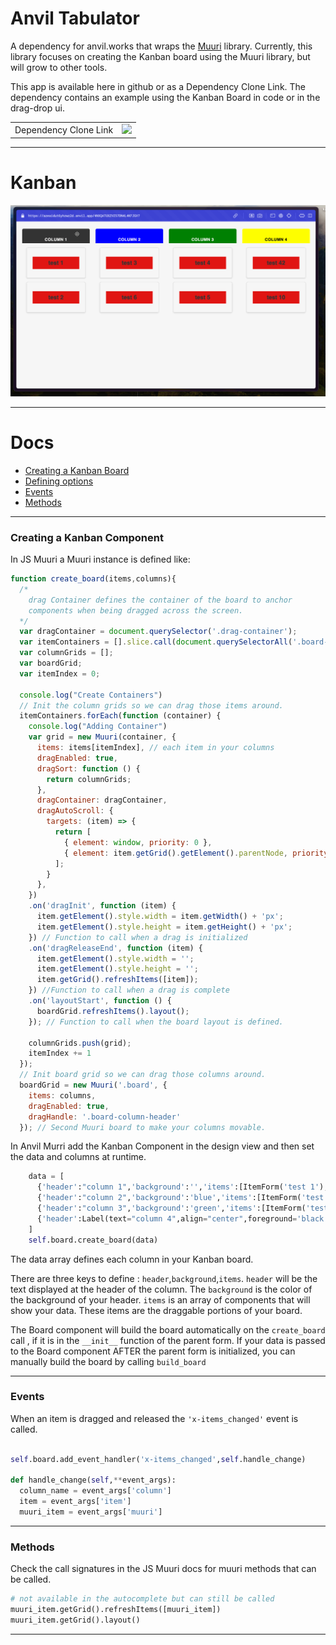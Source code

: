# Anvil Tabulator
A dependency for anvil.works that wraps the [Muuri](https://github.com/haltu/muuri) library. Currently, this library focuses on creating the Kanban board using the Muuri library, but will grow to other tools.

This app is available here in github or as a Dependency Clone Link. The dependency contains an example using the Kanban Board in code or in the drag-drop ui.

|||
|---|---|
| Dependency Clone Link | [<img src="https://anvil.works/img/forum/copy-app.png" height='40px'>](https://anvil.works/build#clone:AZEAIDUT6YHZWZ2D=4VTJAN6ZGB7KAPSDZCK4YLOF) |

---
# Kanban

![Alt text](kabaan.gif)

---
# Docs

- [Creating a Kanban Board](#creating-a-kanban-component)
- [Defining options](#defining-options)
- [Events](#events)
- [Methods](#methods)


---
### Creating a Kanban Component

In JS Muuri a Muuri instance is defined like:
```js
function create_board(items,columns){
  /*
    drag Container defines the container of the board to anchor 
    components when being dragged across the screen.
  */
  var dragContainer = document.querySelector('.drag-container');
  var itemContainers = [].slice.call(document.querySelectorAll('.board-column-content')); // Each Column of your board.
  var columnGrids = [];
  var boardGrid;
  var itemIndex = 0;
  
  console.log("Create Containers")
  // Init the column grids so we can drag those items around.
  itemContainers.forEach(function (container) {
    console.log("Adding Container")
    var grid = new Muuri(container, {
      items: items[itemIndex], // each item in your columns
      dragEnabled: true,
      dragSort: function () {
        return columnGrids;
      },
      dragContainer: dragContainer,
      dragAutoScroll: {
        targets: (item) => {
          return [
            { element: window, priority: 0 },
            { element: item.getGrid().getElement().parentNode, priority: 1 },
          ];
        }
      },
    })
    .on('dragInit', function (item) {
      item.getElement().style.width = item.getWidth() + 'px';
      item.getElement().style.height = item.getHeight() + 'px';
    }) // Function to call when a drag is initialized
    .on('dragReleaseEnd', function (item) {
      item.getElement().style.width = '';
      item.getElement().style.height = '';
      item.getGrid().refreshItems([item]);
    }) //Function to call when a drag is complete
    .on('layoutStart', function () {
      boardGrid.refreshItems().layout();
    }); // Function to call when the board layout is defined.
    
    columnGrids.push(grid);
    itemIndex += 1
  });
  // Init board grid so we can drag those columns around.
  boardGrid = new Muuri('.board', {
    items: columns,
    dragEnabled: true,
    dragHandle: '.board-column-header'
  }); // Second Muuri board to make your columns movable.
```
In Anvil Murri add the Kanban Component in the design view and then set the data and columns at runtime.

```python
    data = [
      {'header':"column 1",'background':'','items':[ItemForm('test 1'),ItemForm('test 2')]},
      {'header':"column 2",'background':'blue','items':[ItemForm('test 3'),ItemForm('test 6')]},
      {'header':"column 3",'background':'green','items':[ItemForm('test 4'),ItemForm('test 5')]},
      {'header':Label(text="column 4",align="center",foreground='black'),'background':'yellow','items':[ItemForm('test 42'),ItemForm('test 10')]}
    ]
    self.board.create_board(data)
```
The data array defines each column in your Kanban board.

There are three keys to define : ```header```,```background```,```items```. ```header``` will be the text displayed at the header of the column. The ```background``` is the color of the background of your header. ```items``` is an array of components that will show your data. These items are the draggable portions of your board.

The Board component will build the board automatically on the ```create_board``` call , if it is in the ```__init__``` function of the parent form. If your data is passed to the Board component AFTER the parent form is initialized, you can manually build the board by calling ```build_board```

---

### Events

When an item is dragged and released the ```'x-items_changed'``` event is called. 

```python

self.board.add_event_handler('x-items_changed',self.handle_change)

def handle_change(self,**event_args):
  column_name = event_args['column']
  item = event_args['item']
  muuri_item = event_args['muuri']

```

---

### Methods

Check the call signatures in the JS Muuri docs for muuri methods that can be called.


```python
# not available in the autocomplete but can still be called
muuri_item.getGrid().refreshItems([muuri_item])
muuri_item.getGrid().layout()
```
---
